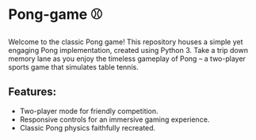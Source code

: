 # Pong-game ⚾
Welcome to the classic Pong game! This repository houses a simple yet engaging Pong implementation, created using Python 3. Take a trip down memory lane as you enjoy the timeless gameplay of Pong – a two-player sports game that simulates table tennis.

## Features:
* Two-player mode for friendly competition.
* Responsive controls for an immersive gaming experience.
* Classic Pong physics faithfully recreated.
